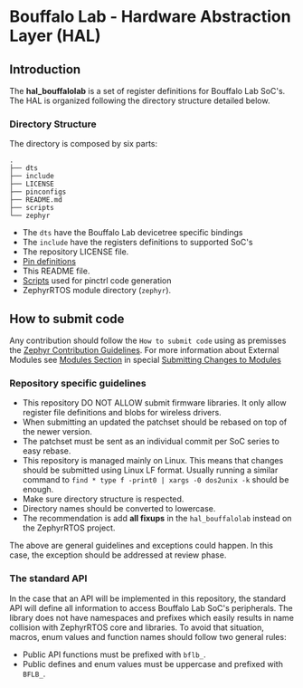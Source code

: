 # Bouffalo Lab - Hardware Abstraction Layer (HAL)

## Introduction

The **hal_bouffalolab** is a set of register definitions for Bouffalo Lab SoC's.
The HAL is organized following the directory structure detailed below.

### Directory Structure

The directory is composed by six parts:
```
.
├── dts
├── include
├── LICENSE
├── pinconfigs
├── README.md
├── scripts
└── zephyr
```

 - The `dts` have the Bouffalo Lab devicetree specific bindings
 - The `include` have the registers definitions to supported SoC's
 - The repository LICENSE file.
 - [Pin definitions](pinconfigs/README.md)
 - This README file.
 - [Scripts](scripts/README.md) used for pinctrl code generation
 - ZephyrRTOS module directory (`zephyr`).

## How to submit code

Any contribution should follow the `How to submit code` using as premisses the
[Zephyr Contribution Guidelines](https://docs.zephyrproject.org/latest/contribute/index.html).
For more information about External Modules see
[Modules Section](https://docs.zephyrproject.org/latest/develop/modules.html) in special
[Submitting Changes to Modules](https://docs.zephyrproject.org/latest/develop/modules.html#submitting-changes-to-modules)


### Repository specific guidelines

 - This repository DO NOT ALLOW submit firmware libraries. It only allow register
   file definitions and blobs for wireless drivers.
 - When submitting an updated the patchset should be rebased on top of the newer
   version.
 - The patchset must be sent as an individual commit per SoC series to easy rebase.
 - This repository is managed mainly on Linux. This means that changes should
   be submitted using Linux LF format. Usually running a similar command to
   `find * type f -print0 | xargs -0 dos2unix -k` should be enough.
 - Make sure directory structure is respected.
 - Directory names should be converted to lowercase.
 - The recommendation is add **all fixups** in the `hal_bouffalolab` instead on the
   ZephyrRTOS project.

The above are general guidelines and exceptions could happen. In this case, the
exception should be addressed at review phase.

### The standard API

In the case that an API will be implemented in this repository, the standard API
will define all information to access Bouffalo Lab SoC's peripherals. The library
does not have namespaces and prefixes which easily results in name collision with
ZephyrRTOS core and libraries. To avoid that situation, macros, enum values and
function names should follow two general rules:

 - Public API functions must be prefixed with `bflb_`.
 - Public defines and enum values must be uppercase and prefixed with `BFLB_`.
